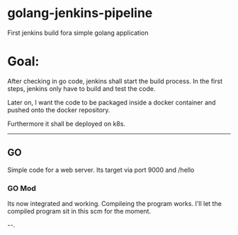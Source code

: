# golang-jenkins-pipeline
First jenkins build fora simple golang application

# Goal:
After checking in go code, jenkins shall start the build process. 
In the first steps, jenkins only have to build and test the code.

Later on, I want the code to be packaged inside a docker container and 
pushed onto the docker repository.

Furthermore it shall be deployed on k8s.

---

## GO
Simple code for a web server.
Its target via port 9000 and /hello

### GO Mod
Its now integrated and working. Compileing the program works.
I'll let the compiled program sit in this scm for the moment.

--.